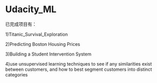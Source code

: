 # Udacity_ML

已完成项目有：

   1)Titanic_Survival_Exploration
   
   2)Predicting Boston Housing Prices
   
   3)Building a Student Intervention System
   
   4)use unsupervised learning techniques to see if any similarities exist between customers, and how to best segment customers into distinct categories
   
   
 

